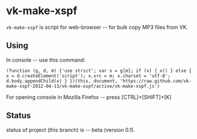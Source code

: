 vk-make-xspf
============

``vk-make-xspf`` is script for web-browser -- for bulk copy MP3 files from VK.

Using
-----

In console -- use this command:

    (function (g, d, m) {'use strict'; var x = g[m]; if (x) { x() } else { x = d.createElement('script'); x.src = m; x.charset = 'utf-8'; d.body.appendChild(x) } })(this, document, 'https://raw.github.com/vk-make-xspf-2012-04-13/vk-make-xspf/active/vk-make-xspf.js')

For opening console in Mozilla Firefox -- press [CTRL]+[SHIFT]+[K]

Status
------

status of project (this branch) is -- beta (version 0.1).
